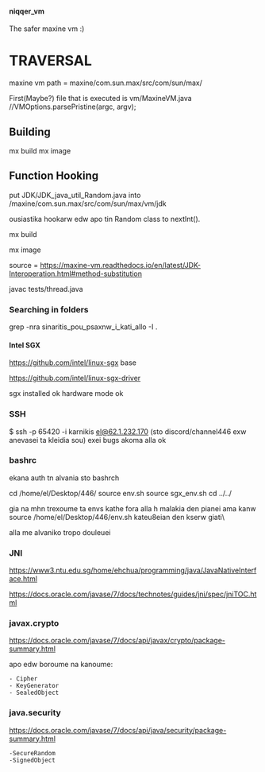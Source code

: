 #### niqqer_vm
The safer maxine vm :)


  
# TRAVERSAL

maxine vm path =  maxine/com.sun.max/src/com/sun/max/

First(Maybe?) file that is executed is vm/MaxineVM.java //VMOptions.parsePristine(argc, argv); 




## Building

mx build
mx image



## Function Hooking 
put JDK/JDK_java_util_Random.java into /maxine/com.sun.max/src/com/sun/max/vm/jdk

ousiastika hookarw edw apo tin Random class to nextInt().

mx build

mx image

source = https://maxine-vm.readthedocs.io/en/latest/JDK-Interoperation.html#method-substitution

javac tests/thread.java

### Searching in folders
grep -nra sinaritis_pou_psaxnw_i_kati_allo -I .

#### Intel SGX

https://github.com/intel/linux-sgx base

https://github.com/intel/linux-sgx-driver 

sgx installed ok hardware mode ok

### SSH

$  ssh -p 65420 -i karnikis el@62.1.232.170
(sto discord/channel446 exw anevasei ta kleidia sou)
exei bugs akoma alla ok


### bashrc 

ekana auth tn alvania sto bashrch

cd /home/el/Desktop/446/
source env.sh
source sgx_env.sh
cd ../../

gia na mhn trexoume ta envs kathe fora
alla h malakia den pianei ama kanw 
source /home/el/Desktop/446/env.sh kateu8eian den kserw giati\

alla me alvaniko tropo douleuei



### JNI 

https://www3.ntu.edu.sg/home/ehchua/programming/java/JavaNativeInterface.html

https://docs.oracle.com/javase/7/docs/technotes/guides/jni/spec/jniTOC.html


### javax.crypto

https://docs.oracle.com/javase/7/docs/api/javax/crypto/package-summary.html

apo edw boroume na kanoume:

	- Cipher
	- KeyGenerator
	- SealedObject

### java.security

https://docs.oracle.com/javase/7/docs/api/java/security/package-summary.html

	-SecureRandom
	-SignedObject